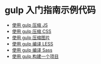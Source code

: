 gulp 入门指南示例代码
===================


- [使用 gulp 压缩 JS](./chapter2)
- [使用 gulp 压缩 CSS](./chapter3)
- [使用 gulp 压缩图片](./chapter4)
- [使用 gulp 编译 LESS](./chapter5)
- [使用 gulp 编译 Sass](./chapter6)
- [使用 gulp 构建一个项目](./chapter7)
